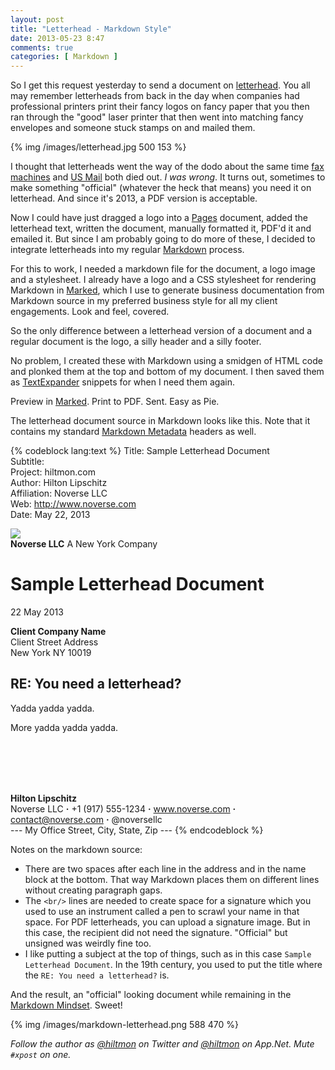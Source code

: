 ```yaml
---
layout: post
title: "Letterhead - Markdown Style"
date: 2013-05-23 8:47
comments: true
categories: [ Markdown ]
---
```


So I get this request yesterday to send a document on [letterhead][letterhead]. You all may remember letterheads from back in the day when companies had professional printers print their fancy logos on fancy paper that you then ran through the "good" laser printer that then went into matching fancy envelopes and someone stuck stamps on and mailed them.

{% img /images/letterhead.jpg 500 153 %}

I thought that letterheads went the way of the dodo about the same time [fax machines][fax] and [US Mail][usps] both died out. *I was wrong*. It turns out, sometimes to make something "official" <span class="light">(whatever the heck that means)</span> you need it on letterhead. And since it's 2013, a PDF version is acceptable.

Now I could have just dragged a logo into a [Pages][pages] document, added the letterhead text, written the document, manually formatted it, PDF'd it and emailed it. But since I am probably going to do more of these, I decided to integrate letterheads into my regular [Markdown][markdown] process.

For this to work, I needed a markdown file for the document, a logo image and a stylesheet. I already have a logo and a CSS stylesheet for rendering Markdown in [Marked][marked], which I use to generate business documentation from Markdown source in my preferred business style for all my client engagements. Look and feel, covered.

So the only difference between a letterhead version of a document and a regular document is the logo, a  silly header and a silly footer.

No problem, I created these with Markdown using a smidgen of HTML code and plonked them at the top and bottom of my document. I then saved them as [TextExpander][textexpander] snippets for when I need them again.

Preview in [Marked][marked]. Print to PDF. Sent. Easy as Pie.

The letterhead document source in Markdown looks like this. Note that it contains my standard [Markdown Metadata][metadata] headers as well.

{% codeblock lang:text %}
Title:          Sample Letterhead Document  
Subtitle:         
Project:        hiltmon.com   
Author:         Hilton Lipschitz  
Affiliation:    Noverse LLC  
Web:            http://www.noverse.com  
Date:           May 22, 2013  

![](noverse-logo-160-40.png)  
**Noverse LLC**  <span class="light">A New York Company</span>

# Sample Letterhead Document22 May 2013  **Client Company Name**  Client Street Address  New York NY 10019  ## RE: You need a letterhead?

Yadda yadda yadda.

More yadda yadda yadda.

<br/>
<br/>
<br/>
<br/>

**Hilton Lipschitz**  Noverse LLC
<span class="light"> **&middot;** +1 (917) 555-1234 **&middot;** www.noverse.com **&middot;** contact@noverse.com **&middot;** @noversellc</span>  
<span class="light">--- My Office Street, City, State, Zip ---</span>
{% endcodeblock %}

Notes on the markdown source:

* There are two spaces after each line in the address and in the name block at the bottom. That way Markdown places them on different lines without creating paragraph gaps.
* The `<br/>` lines are needed to create space for a signature which you used to use an instrument called a pen to scrawl your name in that space. For PDF letterheads, you can upload a signature image. But in this case, the recipient did not need the signature. "Official" but unsigned was weirdly fine too.
* I like putting a subject at the top of things, such as in this case `Sample Letterhead Document`. In the 19th century, you used to put the title where the `RE: You need a letterhead?` is.

And the result, an "official" looking document while remaining in the [Markdown Mindset][mindset]. Sweet!

{% img /images/markdown-letterhead.png 588 470 %}

*Follow the author as [@hiltmon](http://twitter.com/hiltmon) on Twitter and [@hiltmon](http://alpha.app.net/hiltmon) on App.Net. Mute `#xpost` on one.*

[letterhead]: http://en.wikipedia.org/wiki/Letterhead
[fax]: http://en.wikipedia.org/wiki/Fax
[usps]: http://en.wikipedia.org/wiki/United_States_Postal_Service
[pages]: https://itunes.apple.com/us/app/pages/id409201541?mt=12&uo=4&at=10l894
[markdown]: http://daringfireball.net/projects/markdown/
[marked]: https://itunes.apple.com/us/app/marked/id448925439?mt=12&uo=4&at=10l894
[textexpander]: https://itunes.apple.com/us/app/textexpander-for-mac/id405274824?mt=12&uo=4&at=10l894
[metadata]: https://hiltmon.com/blog/2012/06/18/markdown-metadata/
[mindset]: https://hiltmon.com/blog/2012/02/20/the-markdown-mindset/
